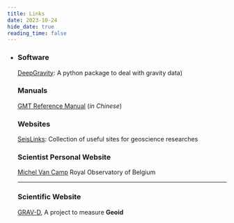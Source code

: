 ```yaml
---
title: Links
date: 2023-10-24
hide_date: true
reading_time: false
---
```


- ### Software

   [DeepGravity](https://github.com/George-Gou/DeepGravity): A python package to deal with gravity data)

  ### Manuals
   [GMT Reference Manual](https://docs.gmt-china.org/) (*in Chinese*) </br>

  ### Websites

  [SeisLinks](https://link.seisman.info/): Collection of useful sites for geoscience researches

  ### Scientist Personal Website 

  [Michel Van Camp](http://homepage.oma.be/mvc/cv.html) Royal Observatory of Belgium

  ------

  ### Scientific Website 

  [GRAV-D](https://www.ngs.noaa.gov/grav-d/science.shtml), A project to measure **Geoid**
